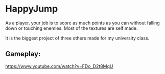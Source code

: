 # HappyJump
As a player, your job is to score as much points as you can without falling down or touching enemies. Most of the textures are self made.

It is the biggest project of three others made for my university class.
## Gameplay:
https://www.youtube.com/watch?v=FDo_D2t8MqU
